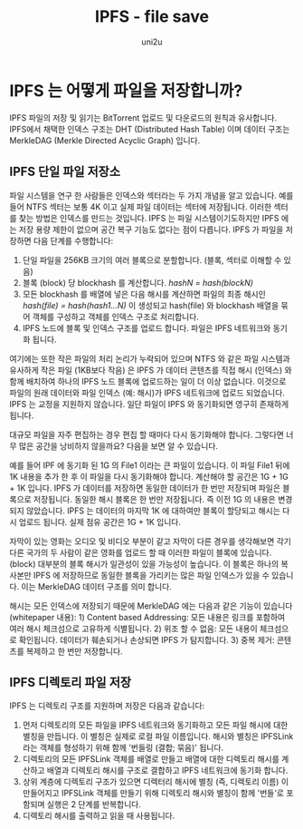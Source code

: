 ﻿---
layout: post
title: "IPFS - file save"
categories:
  - IPFS_Review
tags:
  - IPFS_file_save
lang: ko
author: "uni2u"
meta: "Springfield"
---

# IPFS 는 어떻게 파일을 저장합니까?

IPFS 파일의 저장 및 읽기는 BitTorrent 업로드 및 다운로드의 원칙과 유사합니다. IPFS에서 채택한 인덱스 구조는 DHT (Distributed Hash Table) 이며 데이터 구조는 MerkleDAG (Merkle Directed Acyclic Graph) 입니다.

## IPFS 단일 파일 저장소

파일 시스템을 연구 한 사람들은 인덱스와 섹터라는 두 가지 개념을 알고 있습니다. 예를 들어 NTFS 섹터는 보통 4K 이고 실제 파일 데이터는 섹터에 저장됩니다. 이러한 섹터를 찾는 방법은 인덱스를 만드는 것입니다. IPFS 는 파일 시스템이기도하지만 IPFS 에는 저장 용량 제한이 없으며 공간 복구 기능도 없다는 점이 다릅니다. IPFS 가 파일을 저장하면 다음 단계를 수행합니다:

1. 단일 파일을 256KB 크기의 여러 블록으로 분할합니다. (블록, 섹터로 이해할 수 있음)
2. 블록 (block) 당 blockhash 를 계산합니다. _hashN = hash(blockN)_
3. 모든 blockhash 를 배열에 넣은 다음 해시를 계산하면 파일의 최종 해시인 _hash(file) = hash(hash1...N)_ 이 생성되고 hash(file) 와 blockhash 배열을 묶어 객체를 구성하고 객체를 인덱스 구조로 처리합니다.
4. IPFS 노드에 블록 및 인덱스 구조를 업로드 합니다. 파일은 IPFS 네트워크와 동기화 됩니다.

여기에는 또한 작은 파일의 처리 논리가 누락되어 있으며 NTFS 와 같은 파일 시스템과 유사하게 작은 파일 (1KB보다 작음) 은 IPFS 가 데이터 콘텐츠를 직접 해시 (인덱스) 와 함께 배치하여 하나의 IPFS 노드 블록에 업로드하는 일이 더 이상 없습니다. 이것으로 파일의 원래 데이터와 파일 인덱스 (예: 해시)가 IPFS 네트워크에 업로드 되었습니다. IPFS 는 교정을 지원하지 않습니다. 일단 파일이 IPFS 와 동기화되면 영구히 존재하게 됩니다.

대규모 파일을 자주 편집하는 경우 편집 할 때마다 다시 동기화해야 합니다. 그렇다면 너무 많은 공간을 낭비하지 않을까요? 다음을 보면 알 수 있습니다.

예를 들어 IPF 에 동기화 된 1G 의 File1 이라는 큰 파일이 있습니다. 이 파일 File1 뒤에 1K 내용을 추가 한 후 이 파일을 다시 동기화해야 합니다. 계산해야 할 공간은 1G + 1G + 1K 입니다.  IPFS 가 데이터를 저장하면 동일한 데이터가 한 번만 저장되며 파일은 블록으로 저장됩니다. 동일한 해시 블록은 한 번만 저장됩니다. 즉 이전 1G 의 내용은 변경되지 않았습니다. IPFS 는 데이터의 마지막 1K 에 대하여만 블록이 할당되고 해시는 다시 업로드 됩니다. 실제 점유 공간은 1G + 1K 입니다.

자막이 있는 영화는 오디오 및 비디오 부분이 같고 자막이 다른 경우를 생각해보면 각기 다른 국가의 두 사람이 같은 영화를 업로드 할 때 이러한 파일이 블록에 있습니다. (block) 대부분의 블록 해시가 일관성이 있을 가능성이 높습니다. 이 블록은 하나의 복사본만 IPFS 에 저장하므로 동일한 블록을 가리키는 많은 파일 인덱스가 있을 수 있습니다. 이는 MerkleDAG 데이터 구조를 의미 합니다.

해시는 모든 인덱스에 저장되기 때문에 MerkleDAG 에는 다음과 같은 기능이 있습니다 (whitepaper 내용): 1) Content based Addressing: 모든 내용은 링크를 포함하여 여러 해시 체크섬으로 고유하게 식별됩니다. 2) 위조 할 수 없음: 모든 내용이 체크섬으로 확인됩니다. 데이터가 훼손되거나 손상되면 IPFS 가 탐지합니다. 3) 중복 제거: 콘텐츠를 복제하고 한 번만 저장합니다.

## IPFS 디렉토리 파일 저장

IPFS 는 디렉토리 구조를 지원하며 저장은 다음과 같습니다:

1. 먼저 디렉토리의 모든 파일을 IPFS 네트워크와 동기화하고 모든 파일 해시에 대한 별칭을 만듭니다. 이 별칭은 실제로 로컬 파일 이름입니다. 해시와 별칭은 IPFSLink 라는 객체를 형성하기 위해 함께 '번들링 (결합; 묶음)' 됩니다.
2. 디렉토리의 모든 IPFSLink 객체를 배열로 만들고 배열에 대한 디렉토리 해시를 계산하고 배열과 디렉토리 해시를 구조로 결합하고 IPFS 네트워크에 동기화 합니다.
3. 상위 계층에 디렉토리 구조가 있으면 디렉터리 해시에 별칭  (즉, 디렉토리 이름) 이 만들어지고 IPFSLink 객체를 만들기 위해 디렉토리 해시와 별칭이 함께 '번들'로 포함되며 실행은 2 단계를 반복합니다.
4. 디렉토리 해시를 출력하고 읽을 때 사용됩니다.
